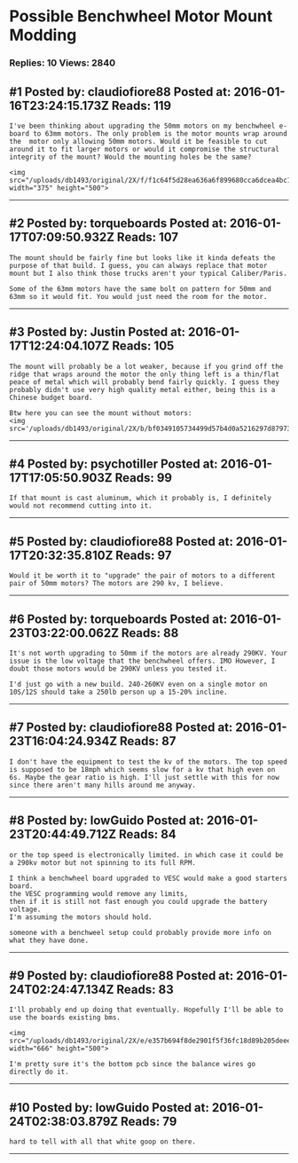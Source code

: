 # Possible Benchwheel Motor Mount Modding

### Replies: 10 Views: 2840

## \#1 Posted by: claudiofiore88 Posted at: 2016-01-16T23:24:15.173Z Reads: 119

```
I've been thinking about upgrading the 50mm motors on my benchwheel e-board to 63mm motors. The only problem is the motor mounts wrap around the  motor only allowing 50mm motors. Would it be feasible to cut around it to fit larger motors or would it compromise the structural integrity of the mount? Would the mounting holes be the same?

<img src="/uploads/db1493/original/2X/f/f1c64f5d28ea636a6f899680cca6dcea4bc1250c.jpg" width="375" height="500">
```

---
## \#2 Posted by: torqueboards Posted at: 2016-01-17T07:09:50.932Z Reads: 107

```
The mount should be fairly fine but looks like it kinda defeats the purpose of that build. I guess, you can always replace that motor mount but I also think those trucks aren't your typical Caliber/Paris.

Some of the 63mm motors have the same bolt on pattern for 50mm and 63mm so it would fit. You would just need the room for the motor.
```

---
## \#3 Posted by: Justin Posted at: 2016-01-17T12:24:04.107Z Reads: 105

```
The mount will probably be a lot weaker, because if you grind off the ridge that wraps around the motor the only thing left is a thin/flat peace of metal which will probably bend fairly quickly. I guess they probably didn't use very high quality metal either, being this is a Chinese budget board.

Btw here you can see the mount without motors:
<img src='/uploads/db1493/original/2X/b/bf0349105734499d57b4d0a5216297d879734188.jpg'>
```

---
## \#4 Posted by: psychotiller Posted at: 2016-01-17T17:05:50.903Z Reads: 99

```
If that mount is cast aluminum, which it probably is, I definitely would not recommend cutting into it.
```

---
## \#5 Posted by: claudiofiore88 Posted at: 2016-01-17T20:32:35.810Z Reads: 97

```
Would it be worth it to "upgrade" the pair of motors to a different pair of 50mm motors? The motors are 290 kv, I believe.
```

---
## \#6 Posted by: torqueboards Posted at: 2016-01-23T03:22:00.062Z Reads: 88

```
It's not worth upgrading to 50mm if the motors are already 290KV. Your issue is the low voltage that the benchwheel offers. IMO However, I doubt those motors would be 290KV unless you tested it.

I'd just go with a new build. 240-260KV even on a single motor on 10S/12S should take a 250lb person up a 15-20% incline.
```

---
## \#7 Posted by: claudiofiore88 Posted at: 2016-01-23T16:04:24.934Z Reads: 87

```
I don't have the equipment to test the kv of the motors. The top speed is supposed to be 18mph which seems slow for a kv that high even on 6s. Maybe the gear ratio is high. I'll just settle with this for now since there aren't many hills around me anyway.
```

---
## \#8 Posted by: lowGuido Posted at: 2016-01-23T20:44:49.712Z Reads: 84

```
or the top speed is electronically limited. in which case it could be a 290kv motor but not spinning to its full RPM.

I think a benchwheel board upgraded to VESC would make a good starters board. 
the VESC programming would remove any limits,
then if it is still not fast enough you could upgrade the battery voltage.
I'm assuming the motors should hold. 

someone with a benchweel setup could probably provide more info on what they have done.
```

---
## \#9 Posted by: claudiofiore88 Posted at: 2016-01-24T02:24:47.134Z Reads: 83

```
I'll probably end up doing that eventually. Hopefully I'll be able to use the boards existing bms.

<img src="/uploads/db1493/original/2X/e/e357b694f8de2901f5f36fc18d89b205deee5da9.jpg" width="666" height="500">

I'm pretty sure it's the bottom pcb since the balance wires go directly do it.
```

---
## \#10 Posted by: lowGuido Posted at: 2016-01-24T02:38:03.879Z Reads: 79

```
hard to tell with all that white goop on there.
```

---
